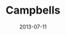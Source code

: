 ---
date: 2013-07-11
title: Campbells
categories: platinum
logo: campbells.png
www: http://www.campbellsoup.com
---